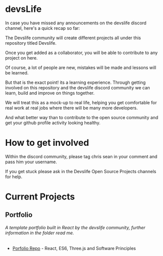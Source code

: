# devsLife

In case you have missed any announcements on the devslife discord channel, here's a quick recap so far:

The Devslife community will create different projects all under this repository titled Devslife. 

Once you get added as a collaborator, you will be able to contribute to any project on here. 

Of course, a lot of people are new, mistakes will be made and lessons will be learned. 

But that is the exact point! its a learning experience. Through getting involved on this repository and the devslife discord community we can learn, build and improve on things together.

We will treat this as a mock-up to real life, helping you get comfortable for real work at real jobs where there will be many more developers.

And what better way than to contribute to the open source community and get your github profile activity looking healthy.

# How to get involved

Within the discord community, please tag chris sean in your comment and pass him your username.

If you get stuck please ask in the Devslife Open Source Projects channels for help.

# Current Projects

## Portfolio

###### A template portfolio built in React by the devslife community, further information in the folder read me. 

* [Porfolio Repo](https://github.com/RealChrisSean/devsLife/tree/master/portfolio) - React, ES6, Three.js and Software Principles